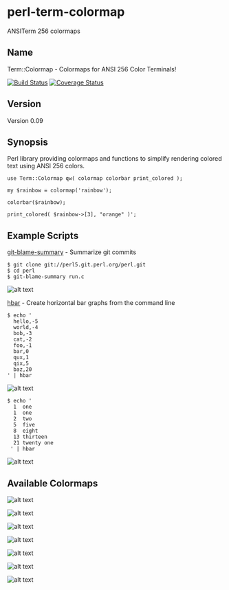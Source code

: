 perl-term-colormap
==================

ANSITerm 256 colormaps

Name
-----
Term::Colormap - Colormaps for ANSI 256 Color Terminals!

[![Build Status](https://secure.travis-ci.org/xxfelixxx/perl-term-colormap.svg)](http://travis-ci.org/xxfelixxx/perl-term-colormap)
[![Coverage Status](https://coveralls.io/repos/github/xxfelixxx/perl-term-colormap/badge.svg?branch=master)](https://coveralls.io/github/xxfelixxx/perl-term-colormap?branch=master)

Version
---------
Version 0.09

Synopsis
-----------
Perl library providing colormaps and functions to simplify rendering colored text using ANSI 256 colors.

    use Term::Colormap qw( colormap colorbar print_colored );

    my $rainbow = colormap('rainbow');

    colorbar($rainbow);

    print_colored( $rainbow->[3], "orange" )';

Example Scripts
------------------
[git-blame-summary](https://github.com/xxfelixxx/perl-term-colormap/blob/master/bin/git_blame_summary) - Summarize git commits

    $ git clone git://perl5.git.perl.org/perl.git
    $ cd perl
    $ git-blame-summary run.c

![alt text](https://raw.githubusercontent.com/xxfelixxx/perl-term-colormap/master/images/git_blame_summary_on_perl_run.c.png "git-blame-summary")

[hbar](https://github.com/xxfelixxx/perl-term-colormap/blob/master/bin/hbar) - Create horizontal bar graphs from the command line

    $ echo '
      hello,-5
      world,-4
      bob,-3
      cat,-2
      foo,-1
      bar,0
      qux,1
      qix,5
      baz,20
    ' | hbar

![alt text](https://raw.githubusercontent.com/xxfelixxx/perl-term-colormap/master/images/hbar_hello_world.png "hbar hello world")

    $ echo '
      1  one
      1  one
      2  two
      5  five
      8  eight
      13 thirteen
      21 twenty one
     ' | hbar

![alt text](https://raw.githubusercontent.com/xxfelixxx/perl-term-colormap/master/images/hbar_fibonacci.png "hbar fibonacci")

Available Colormaps
-------------------------

![alt text](https://raw.githubusercontent.com/xxfelixxx/perl-term-colormap/master/images/color_table_rainbow.png "rainbow")

![alt text](https://raw.githubusercontent.com/xxfelixxx/perl-term-colormap/master/images/color_table_primary.png "primary")

![alt text](https://raw.githubusercontent.com/xxfelixxx/perl-term-colormap/master/images/color_table_bright.png "bright")

![alt text](https://raw.githubusercontent.com/xxfelixxx/perl-term-colormap/master/images/color_table_gray.png "gray")

![alt text](https://raw.githubusercontent.com/xxfelixxx/perl-term-colormap/master/images/color_table_green_orange_pink_blue.png "green-orange-pink-blue")

![alt text](https://raw.githubusercontent.com/xxfelixxx/perl-term-colormap/master/images/color_table_blue_cyan_green.png "blue-cyan-green")

![alt text](https://raw.githubusercontent.com/xxfelixxx/perl-term-colormap/master/images/color_table_red_pink_yellow.png "red-pink-yellow")
